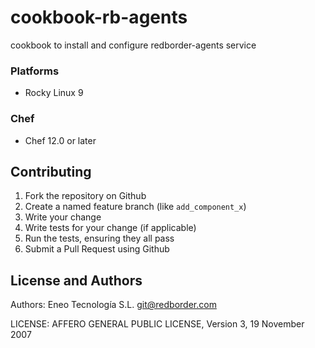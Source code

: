 # cookbook-rb-agents

cookbook to install and configure redborder-agents service

### Platforms

- Rocky Linux 9

### Chef

- Chef 12.0 or later

## Contributing

1. Fork the repository on Github
2. Create a named feature branch (like `add_component_x`)
3. Write your change
4. Write tests for your change (if applicable)
5. Run the tests, ensuring they all pass
6. Submit a Pull Request using Github

## License and Authors

Authors: Eneo Tecnología S.L. <git@redborder.com>

LICENSE: AFFERO GENERAL PUBLIC LICENSE, Version 3, 19 November 2007

